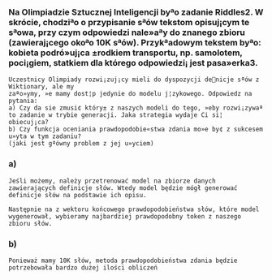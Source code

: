 ### Na Olimpiadzie Sztucznej Inteligencji byªo zadanie Riddles2. W skrócie, chodziªo o przypisanie sªów tekstom opisuj¡cym te sªowa, przy czym odpowiedzi nale»aªy do znanego zbioru (zawieraj¡cego okoªo 10K sªów). Przykªadowym tekstem byªo: kobieta podró»uj¡ca ±rodkiem transportu, np. samolotem, poci¡giem, statkiem dla którego odpowiedzi¡ jest pasa»erka3.
    Uczestnicy Olimpiady rozwi¡zuj¡cy mieli do dyspozycji denicje sªów z Wiktionary, ale my
    zaªo»ymy, »e mamy dost¦p jedynie do modelu j¦zykowego. Odpowiedz na pytania:
    a) Czy da sie zmusi¢ który± z naszych modeli do tego, »eby rozwi¡zywaª to zadanie w trybie generacji. Jaka strategia wydaje Ci si¦ obiecuj¡ca?
    b) Czy funkcja oceniania prawdopodobie«stwa zdania mo»e by¢ z sukcesem u»yta w tym zadaniu?
    (jaki jest gªówny problem z jej u»yciem)

### a)
    Jeśli możemy, należy przetrenować model na zbiorze danych zawierających definicje słów. Wtedy model będzie mógł generować definicje słów na podstawie ich opisu.

    Następnie na z wektoru końcowego prawdopodobieństwa słów, które model wygenerował, wybieramy najbardziej prawdopodobny token z naszego zbioru słów.

### b)    
    Ponieważ mamy 10K słów, metoda prawdopodobieństwa zdania będzie potrzebowała bardzo dużej ilości obliczeń